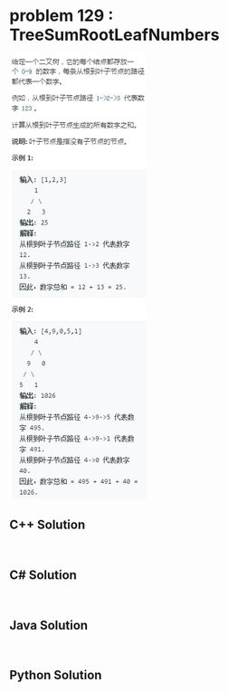 
# problem 129 : TreeSumRootLeafNumbers

<img src="https://github.com/Peefy/PeefyLeetCode/blob/master/doc/101-200/129.TreeSumRootLeafNumbers/problem.png"/>

## C++ Solution

```c++



```

## C# Solution

```csharp



```

## Java Solution

```java



```

## Python Solution

```python



```


